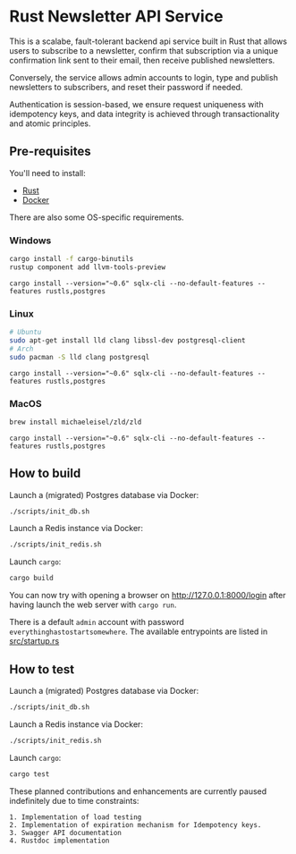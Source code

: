 # Rust Newsletter API Service

This is a scalabe, fault-tolerant backend api service built in Rust that allows users to subscribe to a newsletter, confirm that subscription via a unique confirmation link sent to their email, then receive published newsletters.

Conversely, the service allows admin accounts to login, type and publish newsletters to subscribers, and reset their password if needed.  

Authentication is session-based, we ensure request uniqueness with idempotency keys, and data integrity is achieved through transactionality and atomic principles.    

## Pre-requisites

You'll need to install:

- [Rust](https://www.rust-lang.org/tools/install)
- [Docker](https://docs.docker.com/get-docker/)

There are also some OS-specific requirements.

### Windows
  
```bash
cargo install -f cargo-binutils
rustup component add llvm-tools-preview
```

```
cargo install --version="~0.6" sqlx-cli --no-default-features --features rustls,postgres
```

### Linux

```bash
# Ubuntu 
sudo apt-get install lld clang libssl-dev postgresql-client
# Arch 
sudo pacman -S lld clang postgresql
```

```
cargo install --version="~0.6" sqlx-cli --no-default-features --features rustls,postgres
```

### MacOS

```bash
brew install michaeleisel/zld/zld
```

```
cargo install --version="~0.6" sqlx-cli --no-default-features --features rustls,postgres
```

## How to build

Launch a (migrated) Postgres database via Docker:

```bash
./scripts/init_db.sh
```

Launch a Redis instance via Docker:

```bash
./scripts/init_redis.sh
```

Launch `cargo`:

```bash
cargo build
```

You can now try with opening a browser on http://127.0.0.1:8000/login after
having launch the web server with `cargo run`.

There is a default `admin` account with password
`everythinghastostartsomewhere`. The available entrypoints are listed in
[src/startup.rs](https://github.com/jsjutzi/rust-zero-backend/blob/master/src/startup.rs#L62)

## How to test

Launch a (migrated) Postgres database via Docker:

```bash
./scripts/init_db.sh
```

Launch a Redis instance via Docker:

```bash
./scripts/init_redis.sh
```

Launch `cargo`:

```bash
cargo test 
```

These planned contributions and enhancements are currently paused indefinitely due to time constraints:

    1. Implementation of load testing
    2. Implementation of expiration mechanism for Idempotency keys.
    3. Swagger API documentation
    4. Rustdoc implementation
